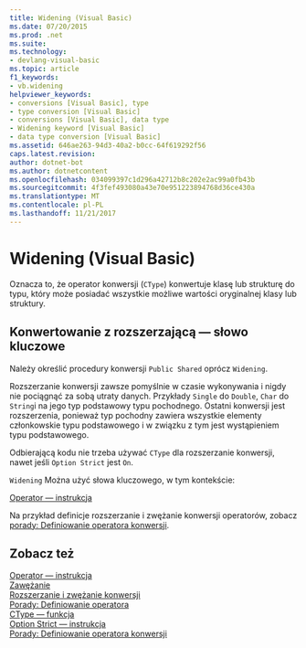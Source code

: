 ```yaml
---
title: Widening (Visual Basic)
ms.date: 07/20/2015
ms.prod: .net
ms.suite: 
ms.technology:
- devlang-visual-basic
ms.topic: article
f1_keywords:
- vb.widening
helpviewer_keywords:
- conversions [Visual Basic], type
- type conversion [Visual Basic]
- conversions [Visual Basic], data type
- Widening keyword [Visual Basic]
- data type conversion [Visual Basic]
ms.assetid: 646ae263-94d3-40a2-b0cc-64f619292f56
caps.latest.revision: 
author: dotnet-bot
ms.author: dotnetcontent
ms.openlocfilehash: 034099397c1d296a42712b8c202e2ac99a0fb43b
ms.sourcegitcommit: 4f3fef493080a43e70e951223894768d36ce430a
ms.translationtype: MT
ms.contentlocale: pl-PL
ms.lasthandoff: 11/21/2017
---
```

# <a name="widening-visual-basic"></a>Widening (Visual Basic)
Oznacza to, że operator konwersji (`CType`) konwertuje klasę lub strukturę do typu, który może posiadać wszystkie możliwe wartości oryginalnej klasy lub struktury.  
  
## <a name="converting-with-the-widening-keyword"></a>Konwertowanie z rozszerzającą — słowo kluczowe  
 Należy określić procedury konwersji `Public Shared` oprócz `Widening`.  
  
 Rozszerzanie konwersji zawsze pomyślnie w czasie wykonywania i nigdy nie pociągnąć za sobą utraty danych. Przykłady `Single` do `Double`, `Char` do `String`i na jego typ podstawowy typu pochodnego. Ostatni konwersji jest rozszerzenia, ponieważ typ pochodny zawiera wszystkie elementy członkowskie typu podstawowego i w związku z tym jest wystąpieniem typu podstawowego.  
  
 Odbierającą kodu nie trzeba używać `CType` dla rozszerzanie konwersji, nawet jeśli `Option Strict` jest `On`.  
  
 `Widening` Można użyć słowa kluczowego, w tym kontekście:  
  
 [Operator — instrukcja](../../../visual-basic/language-reference/statements/operator-statement.md)  
  
 Na przykład definicje rozszerzanie i zwężanie konwersji operatorów, zobacz [porady: Definiowanie operatora konwersji](../../../visual-basic/programming-guide/language-features/procedures/how-to-define-a-conversion-operator.md).  
  
## <a name="see-also"></a>Zobacz też  
 [Operator — instrukcja](../../../visual-basic/language-reference/statements/operator-statement.md)  
 [Zawężanie](../../../visual-basic/language-reference/modifiers/narrowing.md)  
 [Rozszerzanie i zwężanie konwersji](../../../visual-basic/programming-guide/language-features/data-types/widening-and-narrowing-conversions.md)  
 [Porady: Definiowanie operatora](../../../visual-basic/programming-guide/language-features/procedures/how-to-define-an-operator.md)  
 [CType — funkcja](../../../visual-basic/language-reference/functions/ctype-function.md)  
 [Option Strict — instrukcja](../../../visual-basic/language-reference/statements/option-strict-statement.md)  
 [Porady: Definiowanie operatora konwersji](../../../visual-basic/programming-guide/language-features/procedures/how-to-define-a-conversion-operator.md)
